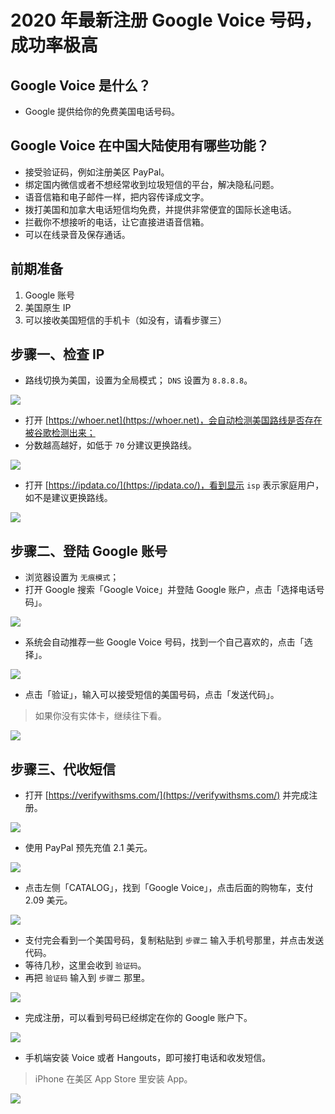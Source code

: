 # 2020 年最新注册 Google Voice 号码，成功率极高

## Google Voice 是什么？
* Google 提供给你的免费美国电话号码。

## Google Voice 在中国大陆使用有哪些功能？
* 接受验证码，例如注册美区 PayPal。
* 绑定国内微信或者不想经常收到垃圾短信的平台，解决隐私问题。
* 语音信箱和电子邮件一样，把内容传译成文字。
* 拨打美国和加拿大电话短信均免费，并提供非常便宜的国际长途电话。
* 拦截你不想接听的电话，让它直接进语音信箱。
* 可以在线录音及保存通话。


## 前期准备

1. Google 账号
2. 美国原生 IP
3. 可以接收美国短信的手机卡（如没有，请看步骤三）

## 步骤一、检查 IP
* 路线切换为美国，设置为全局模式；
`DNS` 设置为 `8.8.8.8`。

![](pic/001.jpg)

* 打开 [https://whoer.net](https://whoer.net)，会自动检测美国路线是否存在被谷歌检测出来；
* 分数越高越好，如低于 `70` 分建议更换路线。

![](pic/002.jpg)

* 打开 [https://ipdata.co/](https://ipdata.co/)，看到显示 `isp` 表示家庭用户，如不是建议更换路线。

![](pic/003.jpg)


## 步骤二、登陆 Google 账号
* 浏览器设置为 `无痕模式`；
* 打开 Google 搜索「Google Voice」并登陆 Google 账户，点击「选择电话号码」。

![](pic/004.png)

* 系统会自动推荐一些 Google Voice 号码，找到一个自己喜欢的，点击「选择」。

![](pic/005.png)

* 点击「验证」，输入可以接受短信的美国号码，点击「发送代码」。

> 如果你没有实体卡，继续往下看。

![](pic/006.png)

## 步骤三、代收短信
* 打开 [https://verifywithsms.com/](https://verifywithsms.com/) 并完成注册。

![](pic/007.png)

* 使用 PayPal 预先充值 2.1 美元。

![](pic/008.png)

* 点击左侧「CATALOG」，找到「Google Voice」，点击后面的购物车，支付 2.09 美元。

![](pic/009.png)

* 支付完会看到一个美国号码，复制粘贴到 `步骤二` 输入手机号那里，并点击发送代码。
* 等待几秒，这里会收到 `验证码`。
* 再把 `验证码` 输入到 `步骤二` 那里。

![](pic/010.jpg)

* 完成注册，可以看到号码已经绑定在你的 Google 账户下。

![](pic/011.png)

* 手机端安装 Voice 或者 Hangouts，即可接打电话和收发短信。

> iPhone 在美区 App Store 里安装 App。

![](pic/012.png)